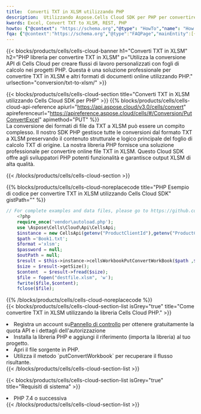 ```yaml
---
title:  Converti TXT in XLSM utilizzando PHP
description:  Utilizzando Aspose.Cells Cloud SDK per PHP per convertire un file in formato TXT in un file in formato XLSM.
kwords: Excel, Convert TXT to XLSM, REST, PHP
howto: {"@context": "https://schema.org","@type": "HowTo","name": "How to convert TXT to XLSM using the Cells Cloud PHP library.","description": "How to convert TXT to XLSM using the Cells Cloud PHP library.","image": {"@type": "ImageObject"},"url": "/php/conversion/txt-to-xlsm/","step": [{ "@type": "HowToStep","name": "How to convert TXT to XLSM using the Cells Cloud PHP library. step 1", "image": {"@type": "ImageObject",},"url": "/php/conversion/txt-to-xlsm/","text": "Register an account at <a href='https://dashboard.aspose.cloud/'>Dashboard</a> to get free API quota & authorization details",},{ "@type": "HowToStep","name": "How to convert TXT to XLSM using the Cells Cloud PHP library. step 1", "image": {"@type": "ImageObject",},"url": "/php/conversion/txt-to-xlsm/","text": "Install PHP library and add the reference (import the library) to your project.",},{ "@type": "HowToStep","name": "How to convert TXT to XLSM using the Cells Cloud PHP library. step 1", "image": {"@type": "ImageObject",},"url": "/php/conversion/txt-to-xlsm/","text": "Open the source file in PHP.",},{ "@type": "HowToStep","name": "How to convert TXT to XLSM using the Cells Cloud PHP library. step 1", "image": {"@type": "ImageObject",},"url": "/php/conversion/txt-to-xlsm/","text": "Use the `putConvertWorkbook` method to retrieve the resulting stream.",}, ],"supply": {"@type": "HowToSupply","name": "document"},"tool": [{"@type": "HowToTool","name": "phpstorm, Visual Studio Code, Eclipse"},{"@type": "HowToTool","name": "Aspose Cells"}],"totalTime": "PT6M"}
fqa: {"@context":"https://schema.org","@type":"FAQPage","mainEntity":[{"@type":"Question","name":"Why convert file formats in C# using REST API?","acceptedAnswer":{"@type":"Answer","text":"Documents are encoded in many ways, and some files may be incompatible with the software you use. To open and read such files, just convert them to appropriate file formats.<br/><ol><li>Install .NET SDK and add the reference (import the library) to your project.</li><li>Open the source file in C# using REST API.</li><li>Call the PutConvertWorkbookRequest() method, passing an output filename with required extension.</li><li>Get the result of conversion as a separate file.</li></ol>"}},{"@type":"Question","name":"What file formats can I convert with your C# library?","acceptedAnswer":{"@type":"Answer","text":"We support a variety of file formats for conversion using .NET library, including XLSX, Excel, xls , PDF, CSV, HTML, Markdown, XML, PNG, JPG, TIFF, Json, TXT and many more."}},{"@type":"Question","name":"What is the maximum allowed file size for conversion using this .NET library?","acceptedAnswer":{"@type":"Answer","text":"There are no file size limits for format conversions using .NET library."}}]}
---
```

{{< blocks/products/cells/cells-cloud-banner h1="Converti TXT in XLSM" h2="PHP libreria per convertire TXT in XLSM" p="Utilizza la conversione API di Cells Cloud per creare flussi di lavoro personalizzati con fogli di calcolo nei progetti PHP. Questa è una soluzione professionale per convertire TXT in XLSM e altri formati di documenti online utilizzando PHP." urlsection="conversion/txt-to-xlsm/" >}}

{{< blocks/products/cells/cells-cloud-section title="Converti TXT in XLSM utilizzando Cells Cloud SDK per PHP" >}}
{{% blocks/products/cells/cells-cloud-api-reference apiurl="https://api.aspose.cloud/v3.0/cells/convert" apireferenceurl="https://apireference.aspose.cloud/cells/#/Conversion/PutConvertExcel" apimethod="PUT" %}}
<br/>
La conversione dei formati di file da TXT a XLSM può essere un compito complesso. Il nostro SDK PHP gestisce tutte le conversioni dal formato TXT a XLSM preservando il contenuto strutturale e logico principale del foglio di calcolo TXT di origine. La nostra libreria PHP fornisce una soluzione professionale per convertire online file TXT in XLSM. Questo Cloud SDK offre agli sviluppatori PHP potenti funzionalità e garantisce output XLSM di alta qualità.

{{< /blocks/products/cells/cells-cloud-section >}}

{{% blocks/products/cells/cells-cloud-noreplacecode title="PHP Esempio di codice per convertire TXT in XLSM utilizzando Cells Cloud SDK" gistPath="" %}}
 
```php
// For complete examples and data files, please go to https://github.com/aspose-cells-cloud/aspose-cells-cloud-php/
    <?php
    require_once('vendor\autoload.php');
    use \Aspose\Cells\Cloud\Api\CellsApi;
    $instance = new CellsApi(getenv("ProductClientId"),getenv("ProductClientSecret"));
    $path ='Book1.txt';    
    $format ='xlsm';
    $password = null;
    $outPath = null;      
    $result = $this->instance->cellsWorkbookPutConvertWorkBook($path ,$format, $password,  $outPath);
    $size = $result->getSize();
    $content  = $result->fread($size);
    $file = fopen("destfile.xlsm", 'w');
    fwrite($file,$content);
    fclose($file);
```
 
{{% /blocks/products/cells/cells-cloud-noreplacecode %}}
<br/>
{{< blocks/products/cells/cells-cloud-section-list isGrey="true" title="Come convertire TXT in XLSM utilizzando la libreria Cells Cloud PHP." >}}
<li> Registra un account su<a href="https://dashboard.aspose.cloud/">Pannello di controllo</a> per ottenere gratuitamente la quota API e i dettagli dell'autorizzazione</li>
<li>Installa la libreria PHP e aggiungi il riferimento (importa la libreria) al tuo progetto.</li>
<li>Apri il file sorgente in PHP.</li>
<li>Utilizza il metodo `putConvertWorkbook` per recuperare il flusso risultante.</li>
{{< /blocks/products/cells/cells-cloud-section-list >}}

{{< blocks/products/cells/cells-cloud-section-list isGrey="true" title="Requisiti di sistema" >}}
<li>PHP 7.4 o successiva</li>
{{< /blocks/products/cells/cells-cloud-section-list >}}
